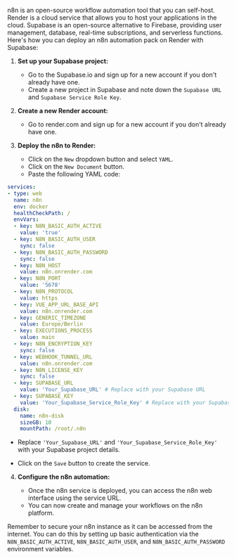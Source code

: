 n8n is an open-source workflow automation tool that you can self-host. Render is a cloud service that allows you to host your applications in the cloud. Supabase is an open-source alternative to Firebase, providing user management, database, real-time subscriptions, and serverless functions. Here's how you can deploy an n8n automation pack on Render with Supabase:

1. **Set up your Supabase project:**

   - Go to the Supabase.io and sign up for a new account if you don't already have one.
   - Create a new project in Supabase and note down the `Supabase URL` and `Supabase Service Role Key`.

2. **Create a new Render account:**

   - Go to render.com and sign up for a new account if you don't already have one.

3. **Deploy the n8n to Render:**

   - Click on the `New` dropdown button and select `YAML`.
   - Click on the `New Document` button.
   - Paste the following YAML code:

```yaml
services:
- type: web
  name: n8n
  env: docker
  healthCheckPath: /
  envVars:
  - key: N8N_BASIC_AUTH_ACTIVE
    value: 'true'
  - key: N8N_BASIC_AUTH_USER
    sync: false
  - key: N8N_BASIC_AUTH_PASSWORD
    sync: false
  - key: N8N_HOST
    value: n8n.onrender.com
  - key: N8N_PORT
    value: '5678'
  - key: N8N_PROTOCOL
    value: https
  - key: VUE_APP_URL_BASE_API
    value: n8n.onrender.com
  - key: GENERIC_TIMEZONE
    value: Europe/Berlin
  - key: EXECUTIONS_PROCESS
    value: main
  - key: N8N_ENCRYPTION_KEY
    sync: false
  - key: WEBHOOK_TUNNEL_URL
    value: n8n.onrender.com
  - key: N8N_LICENSE_KEY
    sync: false
  - key: SUPABASE_URL
    value: 'Your_Supabase_URL' # Replace with your Supabase URL
  - key: SUPABASE_KEY
    value: 'Your_Supabase_Service_Role_Key' # Replace with your Supabase Service Role Key
  disk:
    name: n8n-disk
    sizeGB: 10
    mountPath: /root/.n8n
```

   - Replace `'Your_Supabase_URL'` and `'Your_Supabase_Service_Role_Key'` with your Supabase project details.

   - Click on the `Save` button to create the service.

4. **Configure the n8n automation:**

   - Once the n8n service is deployed, you can access the n8n web interface using the service URL.
   - You can now create and manage your workflows on the n8n platform.

Remember to secure your n8n instance as it can be accessed from the internet. You can do this by setting up basic authentication via the `N8N_BASIC_AUTH_ACTIVE`, `N8N_BASIC_AUTH_USER`, and `N8N_BASIC_AUTH_PASSWORD` environment variables.